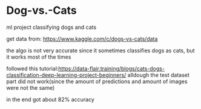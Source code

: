 # Dog-vs.-Cats
ml project classifying dogs and cats

get data from: https://www.kaggle.com/c/dogs-vs-cats/data

the algo is not very accurate since it sometimes classifies dogs as cats, but it works most of the times

followed this tutorial:https://data-flair.training/blogs/cats-dogs-classification-deep-learning-project-beginners/
 alldough the test dataset part did not work(since the amount of predictions and amount of images were not the same)
 
in the end got about 82% accuracy

